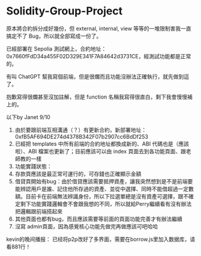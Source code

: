 # Solidity-Group-Project

原本將合約拆分成好幾份，但 external, internal, view 等等的一堆限制害我一直搞定不了 Bug，所以就全部寫成一份了。

已經部署在 Sepolia 測試網上，合約地址：0x7660fFdD34a455F02D329E341F7A84642d3731CE，經測試功能都是正常的。

有叫 ChatGPT 幫我寫個前端，但是很爛而且功能沒辦法正確執行，就先做到這了。

抱歉寫得很爛甚至沒加註解，但是 function 名稱我寫得很直白，剩下我會慢慢補上的。


以下by Janet 9/10
1. 由於要跟前端互相溝通（？）有更新合約，新部署地址：0xfB5AF694DE274d4378B342F07b2907cc6BdDf253
2. 已經把 templates 中所有前端的合約地址都換成新的、ABI 代碼也是（應該啦）、ABI 檔案也更新了；目前應該可以由 index 頁面去到各功能頁面、跟老師教的一樣
3. 功能實踐狀態：
4. 存款頁應該是最正常可運行的，可存錢也正確顯示金額
5. 借貸頁開始有bug：由於借貸應該需要抵押資產，讓我突然想到是不是前端要能辨認用戶是誰、記住他所存過的資產、並從中選擇、同時不能借超過一定數額。目前卡在前端無法辨識身份，所以下拉選單總是沒有資產可選擇，跟不確定剩下功能實踐邏輯會不會跟我想的不同，所以就給Perry繼續看有沒有辦法把邏輯跟前端搭起來
6. 其他頁面也都有bug，而且應該需要等前面的頁面功能完善才有辦法繼續
7. 沒寫 admin頁面，因為感覺核心功能先做完再做應該可吧哈哈


kevin的晚间播报：
已经将p2p改好了多界面，需要在borrow.js里加入数据库，请看881行！
